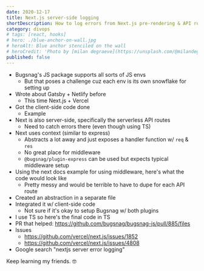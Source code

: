```yaml
---
date: 2020-12-17
title: Next.js server-side logging
shortDescription: How to log errors from Next.js pre-rendering & API route to services like Bugsnag
category: divops
# tags: [react, hooks]
# hero: ./blue-anchor-on-wall.jpg
# heroAlt: Blue anchor stenciled on the wall
# heroCredit: 'Photo by [milan degraeve](https://unsplash.com/@milandegraeve)'
published: false
---
```


- Bugsnag's JS package supports all sorts of JS envs
  - But that poses a challenge cuz each env is its own snowflake for setting up
- Wrote about Gatsby + Netlify before
  - This time Next.js + Vercel
- Got the client-side code done
  - Example
- Next is also server-side, specifically the serverless API routes
  - Need to catch errors there (even though using TS)
- Next uses context (similar to express)
  - Abstracts a lot away and just exposes a handler function w/ `req` & `res`
  - No great place for middleware
  - `@bugsnag/plugin-express` can be used but expects typical middleware setup
- Using the next docs example for using middleware, here's what the code would look like
  - Pretty messy and would be terrible to have to dupe for each API route
- Created an abstraction in a separate file
- Integrated it w/ client-side code
  - Not sure if it's okay to setup Bugsnag w/ both plugins
- I use TS so here's the final code in TS
- PR that helped: https://github.com/bugsnag/bugsnag-js/pull/885/files
- Issues
  - https://github.com/vercel/next.js/issues/1852
  - https://github.com/vercel/next.js/issues/4808
- Google search "nextjs server error logging"

Keep learning my friends. 🤓
